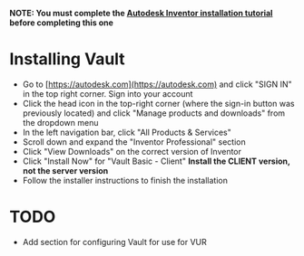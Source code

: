 <!-- TITLE: Autodesk Vault Installation Tutorial -->
<!-- SUBTITLE: A quick summary of Autodesk Vault Installation Tutorial -->

**NOTE: You must complete the [Autodesk Inventor installation tutorial](/mechanical/software-installation-and-tutorials/autodesk-inventor-installation-tutorial) before completing this one**
# Installing Vault
* Go to [https://autodesk.com](https://autodesk.com) and click "SIGN IN" in the top right corner. Sign into your account
* Click the head icon in the top-right corner (where the sign-in button was previously located) and click "Manage products and downloads" from the dropdown menu
* In the left navigation bar, click "All Products & Services"
* Scroll down and expand the "Inventor Professional" section
* Click "View Downloads" on the correct version of Inventor
* Click "Install Now" for "Vault Basic - Client" **Install the CLIENT version, not the server version**
* Follow the installer instructions to finish the installation

# TODO
* Add section for configuring Vault for use for VUR